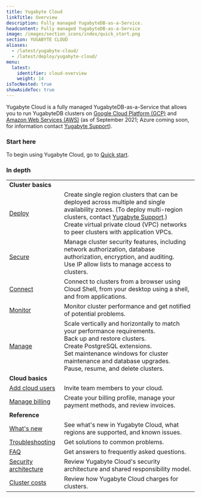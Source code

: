 ```yaml
---
title: Yugabyte Cloud
linkTitle: Overview
description: Fully managed YugabyteDB-as-a-Service.
headcontent: Fully managed YugabyteDB-as-a-Service
image: /images/section_icons/index/quick_start.png
section: YUGABYTE CLOUD
aliases:
  - /latest/yugabyte-cloud/
  - /latest/deploy/yugabyte-cloud/
menu:
  latest:
    identifier: cloud-overview
    weight: 14
isTocNested: true
showAsideToc: true
---
```


Yugabyte Cloud is a fully managed YugabyteDB-as-a-Service that allows you to run YugabyteDB clusters on <a href="https://cloud.google.com/">Google Cloud Platform (GCP)</a> and <a href="https://aws.amazon.com/">Amazon Web Services (AWS)</a> (as of September 2021; Azure coming soon, for information contact [Yugabyte Support](https://support.yugabyte.com/hc/en-us/requests/new?ticket_form_id=360003113431)).

### Start here

To begin using Yugabyte Cloud, go to [Quick start](../cloud-quickstart/).

### In depth

|  | |
| :--- | :--- |
| **Cluster basics** |  |
| [Deploy](../cloud-basics/) | Create single region clusters that can be deployed across multiple and single availability zones. (To deploy multi-region clusters, contact [Yugabyte Support](https://support.yugabyte.com/hc/en-us/requests/new?ticket_form_id=360003113431).)<br>Create virtual private cloud (VPC) networks to peer clusters with application VPCs.
| [Secure](../cloud-secure-clusters/) | Manage cluster security features, including network authorization, database authorization, encryption, and auditing.<br> Use IP allow lists to manage access to clusters. |
| [Connect](../cloud-connect/) | Connect to clusters from a browser using Cloud Shell, from your desktop using a shell, and from applications. |
| [Monitor](../cloud-monitor/) | Monitor cluster performance and get notified of potential problems. |
| [Manage](../cloud-clusters/) | Scale vertically and horizontally to match your performance requirements.<br>Back up and restore clusters.<br>Create PostgreSQL extensions.<br>Set maintenance windows for cluster maintenance and database upgrades.<br>Pause, resume, and delete clusters. |
| **Cloud basics** | |
| [Add cloud users](../cloud-admin/manage-access/) | Invite team members to your cloud. |
| [Manage billing](../cloud-admin/cloud-billing-profile/) | Create your billing profile, manage your payment methods, and review invoices. |
| **Reference** | |
| [What's new](../release-notes/) | See what's new in Yugabyte Cloud, what regions are supported, and known issues. |
| [Troubleshooting](../cloud-troubleshoot/) | Get solutions to common problems. |
| [FAQ](../cloud-faq/) | Get answers to frequently asked questions. |
| [Security architecture](../cloud-security/) | Review Yugabyte Cloud's security architecture and shared responsibility model. |
| [Cluster costs](../cloud-admin/cloud-billing-costs/) | Review how Yugabyte Cloud charges for clusters. |
